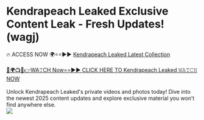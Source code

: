 # Kendrapeach Leaked Exclusive Content Leak - Fresh Updates! (wagj)

🔥 ACCESS NOW 🌍==►► <a href="https://tinyurl.com/kvy9nzfs" rel="nofollow">Kendrapeach Leaked Latest Collection</a>
<br><br>
[🔴🌍📺📱👉WA𝚃CH Now==►► CLICK HERE TO Kendrapeach Leaked 𝚆𝙰𝚃𝙲𝙷 NOW](https://tinyurl.com/kvy9nzfs)
<br><br>
Unlock Kendrapeach Leaked's private videos and photos today! Dive into the newest 2025 content updates and explore exclusive material you won’t find anywhere else.
<br>
<a href="https://tinyurl.com/kvy9nzfs" rel="nofollow" data-target="animated-image.originalLink"><img src="https://camo.githubusercontent.com/8a4f000d20f83aca3bf7ec5f350d767afa0574a8a352519fd8cfa583a6f93a33/68747470733a2f2f692e696d6775722e636f6d2f644a486b345a712e676966" data-canonical-src="https://i.imgur.com/dJHk4Zq.gif" style="max-width: 100%; display: inline-block;" data-target="animated-image.originalImage"></a>
<br>

